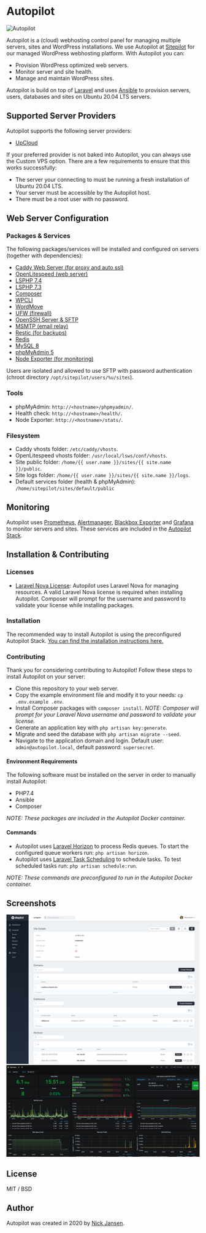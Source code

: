 # Autopilot

![Autopilot](https://github.com/sitepilot/autopilot/workflows/run-tests/badge.svg)

Autopilot is a (cloud) webhosting control panel for managing multiple servers, sites and WordPress installations. We use Autopilot at [Sitepilot](https://sitepilot.io) for our managed WordPress webhosting platform. With Autopilot you can:

* Provision WordPress optimized web servers.
* Monitor server and site health.
* Manage and maintain WordPress sites.

Autopilot is build on top of [Laravel](https://laravel.com/) and uses [Ansible](https://www.ansible.com/) to provision servers, users, databases and sites on Ubuntu 20.04 LTS servers.

## Supported Server Providers

Autopilot supports the following server providers:

* [UpCloud](https://upcloud.com/signup/?promo=HGMAN9)

If your preferred provider is not baked into Autopilot, you can always use the Custom VPS option. There are a few requirements to ensure that this works successfully:

* The server your connecting to must be running a fresh installation of Ubuntu 20.04 LTS.
* Your server must be accessible by the Autopilot host.
* There must be a root user with no password.

## Web Server Configuration

### Packages & Services

The following packages/services will be installed and configured on servers (together with dependencies):

* [Caddy Web Server (for proxy and auto ssl)](https://caddyserver.com/)
* [OpenLitespeed (web server)](https://www.litespeedtech.com/open-source/openlitespeed)
* [LSPHP 7.4](https://www.litespeedtech.com/open-source/litespeed-sapi/php)
* [LSPHP 7.3](https://www.litespeedtech.com/open-source/litespeed-sapi/php)
* [Composer](https://getcomposer.org/)
* [WPCLI](https://wp-cli.org/)
* [WordMove](https://github.com/welaika/wordmove)
* [UFW (firewall)](https://help.ubuntu.com/community/UFW)
* [OpenSSH Server & SFTP](https://www.openssh.com/)
* [MSMTP (email relay)](https://wiki.archlinux.org/index.php/msmtp)
* [Restic (for backups)](https://restic.net/)
* [Redis](https://redis.io/)
* [MySQL 8](https://hub.docker.com/_/mariadb)
* [phpMyAdmin 5](https://www.phpmyadmin.net/)
* [Node Exporter (for monitoring)](https://prometheus.io/docs/guides/node-exporter/)

Users are isolated and allowed to use SFTP with password authentication (chroot directory `/opt/sitepilot/users/%u/sites`).

### Tools

* phpMyAdmin: `http://<hostname>/phpmyadmin/`.
* Health check: `http://<hostname>/health/`.
* Node Exporter: `http://<hostname>/stats/`.

### Filesystem

* Caddy vhosts folder: `/etc/caddy/vhosts`.
* OpenLitespeed vhosts folder: `/usr/local/lsws/conf/vhosts`.
* Site public folder: `/home/{{ user.name }}/sites/{{ site.name }}/public`.
* Site logs folder: `/home/{{ user.name }}/sites/{{ site.name }}/logs`.
* Default services folder (health & phpMyAdmin): `/home/sitepilot/sites/default/public`

## Monitoring

Autopilot uses [Prometheus](https://prometheus.io/), [Alertmanager](https://prometheus.io/docs/alerting/latest/alertmanager/), [Blackbox Exporter](https://github.com/prometheus/blackbox_exporter) and [Grafana](https://grafana.com/) to monitor servers and sites. These services are included in the [Autopilot Stack](https://github.com/sitepilot/autopilot-stack).

## Installation & Contributing

### Licenses

* [Laravel Nova License](https://nova.laravel.com/): Autopilot uses Laravel Nova for managing resources. A valid Laravel Nova license is required when installing Autopilot. Composer will prompt for the username and password to validate your license while installing packages.

### Installation

The recommended way to install Autopilot is using the preconfigured Autopilot Stack. [You can find the installation instructions here.](https://github.com/sitepilot/autopilot-stack)

### Contributing

Thank you for considering contributing to Autopilot! Follow these steps to install Autopilot on your server:

* Clone this repository to your web server.
* Copy the example environment file and modify it to your needs: `cp .env.example .env`.
* Install Composer packages with `composer install`. *NOTE: Composer will prompt for your Laravel Nova username and password to validate your license.*
* Generate an application key with `php artisan key:generate`.
* Migrate and seed the database with `php artisan migrate --seed`.
* Navigate to the application domain and login. Default user: `admin@autopilot.local`, default password: `supersecret`.

#### Environment Requirements

The following software must be installed on the server in order to manually install Autopilot:

* PHP7.4
* Ansible
* Composer

*NOTE: These packages are included in the Autopilot Docker container.*

#### Commands

* Autopilot uses [Laravel Horizon](https://laravel.com/docs/7.x/horizon) to process Redis queues. To start the configured queue workers run: `php artisan horizon`.
* Autopilot uses [Laravel Task Scheduling](https://laravel.com/docs/7.x/scheduling) to schedule tasks. To test scheduled tasks run: `php artisan schedule:run`.

*NOTE: These commands are preconfigured to run in the Autopilot Docker container.*

## Screenshots 

![screenshot](screenshot.png)
![screenshot](screenshot-status.png)

## License

MIT / BSD

## Author

Autopilot was created in 2020 by [Nick Jansen](https://nbejansen.com/).

